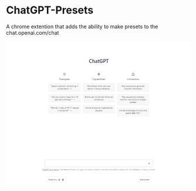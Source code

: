 # ChatGPT-Presets

A chrome extention that adds the ability to make presets to the chat.openai.com/chat

![](https://github.com/StijnAa/ChatGPT-Presets/blob/main/img/chatgpt-presets.gif)
